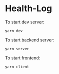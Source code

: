 # Health-Log

To start dev server:

```
yarn dev
```

To start backend server:

```
yarn server
```

To start frontend:

```
yarn client
```

